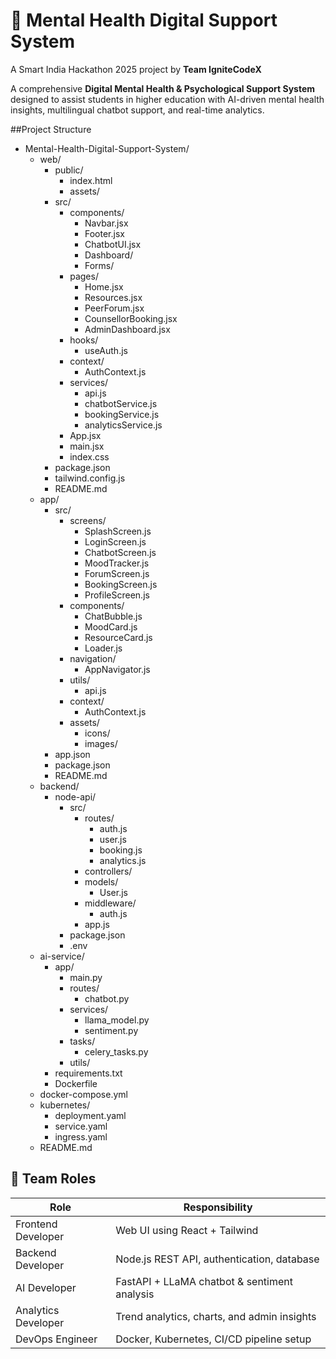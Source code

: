 # 🧠 Mental Health Digital Support System

A Smart India Hackathon 2025 project by **Team IgniteCodeX**

A comprehensive **Digital Mental Health & Psychological Support System** designed to assist students in higher education with AI-driven mental health insights, multilingual chatbot support, and real-time analytics.

##Project Structure
- Mental-Health-Digital-Support-System/
  - web/
    - public/
      - index.html
      - assets/
    - src/
      - components/
        - Navbar.jsx
        - Footer.jsx
        - ChatbotUI.jsx
        - Dashboard/
        - Forms/
      - pages/
        - Home.jsx
        - Resources.jsx
        - PeerForum.jsx
        - CounsellorBooking.jsx
        - AdminDashboard.jsx
      - hooks/
        - useAuth.js
      - context/
        - AuthContext.js
      - services/
        - api.js
        - chatbotService.js
        - bookingService.js
        - analyticsService.js
      - App.jsx
      - main.jsx
      - index.css
    - package.json
    - tailwind.config.js
    - README.md
  - app/
    - src/
      - screens/
        - SplashScreen.js
        - LoginScreen.js
        - ChatbotScreen.js
        - MoodTracker.js
        - ForumScreen.js
        - BookingScreen.js
        - ProfileScreen.js
      - components/
        - ChatBubble.js
        - MoodCard.js
        - ResourceCard.js
        - Loader.js
      - navigation/
        - AppNavigator.js
      - utils/
        - api.js
      - context/
        - AuthContext.js
      - assets/
        - icons/
        - images/
    - app.json
    - package.json
    - README.md
  - backend/
    - node-api/
      - src/
        - routes/
          - auth.js
          - user.js
          - booking.js
          - analytics.js
        - controllers/
        - models/
          - User.js
        - middleware/
          - auth.js
        - app.js
      - package.json
      - .env
  - ai-service/
    - app/
      - main.py
      - routes/
        - chatbot.py
      - services/
        - llama_model.py
        - sentiment.py
      - tasks/
        - celery_tasks.py
      - utils/
    - requirements.txt
    - Dockerfile
  - docker-compose.yml
  - kubernetes/
    - deployment.yaml
    - service.yaml
    - ingress.yaml
  - README.md

## 👥 Team Roles

| Role | Responsibility |
|------|----------------|
| Frontend Developer|Web UI using React + Tailwind|| Mobile Developer | React Native mobile app with offline mode |
| Backend Developer | Node.js REST API, authentication, database |
| AI Developer | FastAPI + LLaMA chatbot & sentiment analysis |
| Analytics Developer | Trend analytics, charts, and admin insights |
| DevOps Engineer | Docker, Kubernetes, CI/CD pipeline setup |
